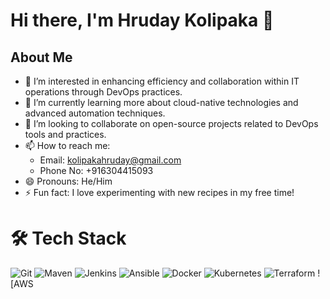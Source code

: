 # Hi there, I'm Hruday Kolipaka 👋
## About Me
- 👀 I’m interested in enhancing efficiency and collaboration within IT operations through DevOps practices.
- 🌱 I’m currently learning more about cloud-native technologies and advanced automation techniques.
- 💞️ I’m looking to collaborate on open-source projects related to DevOps tools and practices.
- 📫 How to reach me: 
  - Email: kolipakahruday@gmail.com  
  - Phone No: +916304415093  
- 😄 Pronouns: He/Him
- ⚡ Fun fact: I love experimenting with new recipes in my free time!

# 🛠 Tech Stack

![Git](https://img.icons8.com/color/96/000000/git.png) ![Maven](https://img.icons8.com/color/96/000000/maven.png) ![Jenkins](https://img.icons8.com/color/96/000000/jenkins.png) ![Ansible](https://img.icons8.com/color/96/000000/ansible.png) ![Docker](https://img.icons8.com/color/96/000000/docker.png) ![Kubernetes](https://img.icons8.com/color/96/000000/kubernetes.png) ![Terraform](https://img.icons8.com/color/96/000000/terraform.png) ![AWS



<!---
Hruday143/Hruday143 is a ✨ special ✨ repository because its `README.md` (this file) appears on your GitHub profile.
You can click the Preview link to take a look at your changes.
--->
